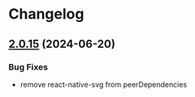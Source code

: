# Changelog

## [2.0.15](https://github.com/rosskhanas/react-qr-code/compare/2.0.14...2.0.15) (2024-06-20)

### Bug Fixes

* remove react-native-svg from peerDependencies
